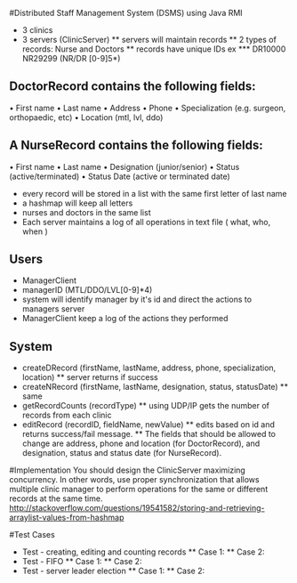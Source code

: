 #Distributed Staff Management System (DSMS) using Java RMI

* 3 clinics
* 3 servers (ClinicServer)
** servers will maintain records
** 2 types of records: Nurse and Doctors
** records have unique IDs ex
*** DR10000 NR29299 (NR/DR [0-9]5*)
## DoctorRecord contains the following fields:
• First name
• Last name
• Address
• Phone
• Specialization (e.g. surgeon, orthopaedic, etc)
• Location (mtl, lvl, ddo)

## A NurseRecord contains the following fields:
• First name
• Last name
• Designation (junior/senior)
• Status (active/terminated)
• Status Date (active or terminated date)

* every record will be stored in a list with the same first letter of last name
* a hashmap will keep all letters
* nurses and doctors in the same list
* Each server maintains a log of all operations in text file ( what, who, when )

## Users 
* ManagerClient
* managerID (MTL/DDO/LVL[0-9]*4)
* system will identify manager by it's id and direct the actions to managers server
* ManagerClient keep a log of the actions they performed

## System
* createDRecord (firstName, lastName, address, phone, specialization, location)
** server returns if success
* createNRecord (firstName, lastName, designation, status, statusDate)
** same
* getRecordCounts (recordType)
** using UDP/IP gets the number of records from each clinic
* editRecord (recordID, fieldName, newValue)
** edits based on id and returns success/fail message. 
** The fields that should be allowed to change are address, phone and location (for DoctorRecord), and designation, status and status date (for NurseRecord).

#Implementation
You should design the ClinicServer maximizing concurrency. In other words, use proper
synchronization that allows multiple clinic manager to perform operations for the same or
different records at the same time.
http://stackoverflow.com/questions/19541582/storing-and-retrieving-arraylist-values-from-hashmap

#Test Cases

* Test - creating, editing and counting records
** Case 1: 
** Case 2: 
* Test - FIFO
** Case 1: 
** Case 2:
* Test - server leader election
** Case 1:
** Case 2:
